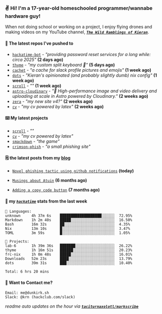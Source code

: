 ### ✌️ Hi! I'm a 17-year-old homeschooled programmer/wannabe hardware guy!

When not doing school or working on a project, I enjoy flying drones and making videos on my YouTube channel, [**_`The Wild Ramblings of Kieran`_**](https://youtube.com/@kieran.rambles).

#### 👷 The latest repos I've pushed to

- [`hackatime-bot`](https://github.com/taciturnaxolotl/hackatime-bot) - _"providing password reset services for a long while: circa 2025"_ **(2 days ago)**
- [`thyme`](https://github.com/taciturnaxolotl/thyme) - _"my custom split keyboard 🫶"_ **(5 days ago)**
- [`cachet`](https://github.com/taciturnaxolotl/cachet) - _"a cache for slack profile pictures and emojis"_ **(1 week ago)**
- [`dots`](https://github.com/taciturnaxolotl/dots) - _"Kieran's opinionated (and probably slightly dumb) nix config"_ **(1 week ago)**
- [`scroll`](https://github.com/taciturnaxolotl/scroll) - _""_ **(1 week ago)**
- [`astro-cloudinary`](https://github.com/cloudinary-community/astro-cloudinary) - _"🚀 High-performance image and video delivery and uploading at scale in Astro powered by Cloudinary."_ **(2 weeks ago)**
- [`zera`](https://github.com/taciturnaxolotl/zera) - _"my new site v4?"_ **(2 weeks ago)**
- [`cv`](https://github.com/taciturnaxolotl/cv) - _"my cv powered by latex"_ **(2 weeks ago)**

#### ⌨️ My latest projects

- [`scroll`](https://github.com/taciturnaxolotl/scroll) - _""_
- [`cv`](https://github.com/taciturnaxolotl/cv) - _"my cv powered by latex"_
- [`smackdown`](https://github.com/taciturnaxolotl/smackdown) - _"the game"_
- [`crimson-phish`](https://github.com/taciturnaxolotl/crimson-phish) - _"a small phishing site"_

#### 🗒️ the latest posts from my [blog](https://dunkirk.sh)

- [`Novel phishing tactic using github notifications`](https://dunkirk.sh/blog/github-phishing/) **(today)**

- [`Musings about Atuin`](https://dunkirk.sh/blog/atuin/) **(6 months ago)**

- [`Adding a copy code button`](https://dunkirk.sh/blog/adding-a-copy-button/) **(7 months ago)**



#### 📡 my [_`hackatime`_](https://waka.hackclub.com) stats from the last week

```text
💾 Languages:
unknown     4h 37m 6s    ███████████████████░░░░░░  72.95%
Markdown    1h 2m 40s    █████░░░░░░░░░░░░░░░░░░░░  16.50%
Bash        16m 32s      ██░░░░░░░░░░░░░░░░░░░░░░░  4.35%
Nix         13m 10s      █░░░░░░░░░░░░░░░░░░░░░░░░  3.47%
TOML        3m 59s       █░░░░░░░░░░░░░░░░░░░░░░░░  1.05%

💼 Projects:
lab-6       1h 39m 36s   ███████░░░░░░░░░░░░░░░░░░  26.22%
thyme       1h 16m 51s   ██████░░░░░░░░░░░░░░░░░░░  20.23%
frc-nix     1h 0m 48s    █████░░░░░░░░░░░░░░░░░░░░  16.01%
Downloads   52m 23s      ████░░░░░░░░░░░░░░░░░░░░░  13.79%
dots        39m 31s      ███░░░░░░░░░░░░░░░░░░░░░░  10.40%

Total: 6 hrs 20 mins
```

#### 📮 Want to Contact me?

```text
Email: me@dunkirk.sh
Slack: @krn (hackclub.com/slack)
```

_readme auto updates on the hour via [**`taciturnaxolotl/markscribe`**](https://github.com/taciturnaxolotl/markscribe)_
